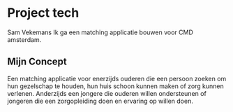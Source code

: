 # Project tech
Sam Vekemans
Ik ga een matching applicatie bouwen voor CMD amsterdam.

## Mijn Concept
Een matching applicatie voor enerzijds ouderen die een persoon zoeken om hun gezelschap te houden, hun huis schoon kunnen maken of zorg kunnen verlenen. Anderzijds een jongere die ouderen willen ondersteunen of jongeren die een zorgopleiding doen en ervaring op willen doen.  

